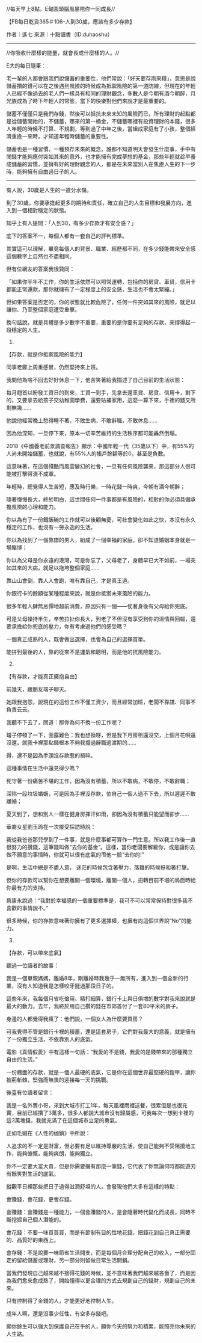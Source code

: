 //每天早上8點，E甸園頭腦風暴陪你一同成長//

【FB每日乾貨365＃106-人到30歲，應該有多少存款】

作者｜遙七
來源｜十點讀書（ID:duhaoshu）

*********
//你吸收什麼樣的能量，就會長成什麼樣的人。//

E大的每日隨筆：

老一輩的人都會跟我們說儲蓄的重要性，他們常說：「好天要存雨來糧」，意思是說儲蓄攢的錢可以在之後遇到風險的時候成為抵禦風險的第一道防線，但現在的年輕人已經不像過去的老人們一樣具有相同的理財觀念，多數人是今朝有酒今朝醉，月光族成為了時下年輕人的常態，當下的快樂對他們來說才是最重要的。

儲蓄不僅僅只是我們存錢，然後可以抵抗未來未知的風險而已，所有理財的起點都是從儲蓄開始的，不儲蓄，哪來的第一桶金，不儲蓄哪裡有投資理財的本錢，很多人年輕的時候不打算、不規劃，等到過了中年之後，當組成家庭有了小孩，整個經濟重擔一來時，才知道年輕時儲蓄的重要性。

儲蓄也是一種習慣，一種預存未來的概念，誰都不知道明天會發生什麼事，手中有閒錢才能夠應付突如其來的意外，也才能擁有完成夢想的基金，那些年輕就趁早養成儲蓄的習慣，並擁有好的理財觀念的人，都是在未來當別人在焦慮人生的下一步時，能夠擁有自由過日子的人。

*********

有人說，30歲是人生的一道分水嶺。

到了30歲，你要承擔起更多的期待和責任，確立自己的人生目標和發展方向，進入到一個相對穩定的狀態。

知乎上有人提問：「人到30，有多少存款才有安全感？」

底下的答案不一，每個人都有一套自己的評判標準。

其實這可以理解，畢竟每個人的背景、職業、經歷都不同，在多少錢能帶來安全感這個數字上自然也不盡相同。

但有位網友的答案我很贊同：

「如果你半年不工作，你的生活依然可以照常運轉，包括你的房貸、車貸，信用卡都能正常還款，那你就擁有了一定程度上的安全感，生活也不會太緊繃。」

但如果答案是否定的，你的狀態就比較危險了，任何一件突如其來的風險，就足以讓你、乃至整個家庭遭受重擊。

換句話說，就是具體是多少數字不重要，重要的是你要有足夠的存款，來撐得起一段穩定的人生。

01.
【存款，就是你抵禦風險的能力】

同事老鄭上周重感冒，仍然堅持來上班。

我問他為啥不回去好好休息一下，他苦笑著給我描述了自己目前的生活狀態：

每月翹首以盼發工資日的到來，工資一到手，先拿去還車貸、房貸、信用卡，剩下的，又要拿去給孩子交幼稚園學費，還要貼補家用，這麼一算下來，手裡的錢又所剩無幾......

他說他經常晚上愁得睡不著，不敢生病，不敢辭職，不敢休息......

因為他深知，一旦停下來，原本一切辛苦維持的生活秩序都可能轟然倒塌。

2018《中國養老前景調查報告》顯示：中國年輕一代（35歲以下）中，有55%的人尚未開始儲蓄，也就說，有55%人的帳戶餘額等於0，甚至是負數。

這意味著，在這個殘酷而風雲變幻的社會，一旦有任何風險襲來，那這部分人很可能被打擊得潰不成軍。

年輕時，總覺得人生苦短，應及時行樂，一時花錢一時爽，今朝有酒今朝醉；

隨著慢慢長大，終於明白，這世間任何一件事都是有風險的，相對的你必須具備承擔風險的心理和能力。

你以為有了一份鐵飯碗的工作就可以後顧無憂，可社會變化如此之快，本沒有永久穩定的工作，也沒有一勞永逸的生活。

你以為找到了一個靠譜的男人，組成了一個幸福的家庭，卻不知道婚姻本身就是一場賭博；

你以為父母是你永遠的港灣，可是你忘了，父母老了，身體早已大不如前，一場突如其來的大病，就足以拖垮整個家庭......

靠山山會倒，靠人人會跑，唯有靠自己，才是真王道。

你銀行卡的餘額從某種程度來說，就是你抵禦未來風險的能力。

很多年輕人肆無忌憚地超前消費，原因只有一個——仗著身後有父母給你兜底。

可是父母操持半生，辛苦拉扯你長大，到老了不但沒有享受到你的溫情與回報，還要承擔給你兜底的壓力，你有考慮過他們的感受嗎？

一個真正成熟的人，既會做出選擇，也會為自己的選擇買單。

能拼到最後的人，靠的從來不是運氣和聰明，而是他的抗風險能力。

02.
【有存款，才能真正擁抱自由】

前幾天，跟朋友璿子聊天。

她跟我抱怨，說現在的這份工作不僅工資少，而且經常加班，老闆不靠譜、同事不負責云云。

我聽不下去了，問道：那你為何不換一份工作呢？

璿子停頓了一下，面露難色：我也想換呀，但是我下月房租還沒交，上個月花唄還沒還，就我卡裡那點錢根本不夠我撐過辭職過渡期的......

得，還不是因為手頭沒存款惹的禍嘛。

這種事情在生活中還見得少嗎？

死守著一份痛苦不堪的工作，因為沒有積蓄，所以不敢病，不敢停，不敢辭職；

深陷一段垃圾婚姻，可是因為手裡沒存款，怕自己一個人過不下去，所以遲遲不敢離婚；

夏天到了，想和別人一樣在健身房揮汗如雨，卻因為沒有積蓄只能望而卻步......

華裔女星劉玉玲在一次接受採訪時說：

我從我爸爸那兒學到了一件事，就是什麼事都可算作一門生意。所以我工作後一直很努力的攢錢，這筆錢叫做“去你的基金”。這樣，當你老闆要解雇你，或是讓你去做不願意的事情時，你就可以很有底氣的甩他一臉“去你的!”

是啊，生活中總是不盡人意， 迷茫的時候包含著壓力，落難的時候摻和著打擊。

但你的存款可以幫你在想要離開一個環境，離開一個人，扭轉目前不堪的局面時給你最有力的支持。

蔡康永說過：“我對於幸福感的一個重要標準是，我可不可以常常保持對很多我不喜歡的事情說不。”

很多時候，你的存款意味著你擁有了更多選擇權，也擁有向這個世界說“No”的能力。

03.
【存款，可以帶來底氣】

聽過一位讀者的故事：

我是一個單親媽媽，離婚8年，剛離婚時我幾乎一無所有，進入到一個全新的行業，沒有人知道我是怎樣咬牙挺過那段日子的。

這些年來，我每個月省吃儉用、精打細算，銀行卡上與日俱增的數字對我來說就是最大的動力。去年，我終於用自己攢的錢在市郊首付了一套80平米的房子。

身邊的人都覺得我瘋了：他們說，一個女人為什麼要買房？

可我覺得不管是銀行卡裡的積蓄，還是這套房子，它們對我最大的意義，就是擁有了一份獨立生活，不依靠別人的底氣。

電影《真情假愛》中有這樣一句話：“我愛的不是錢，我愛的是錢帶來的那種獨立自由的生活。”

一份體面的存款，就是一個人最硬的底氣，它是你在這個世界最堅硬的鎧甲，讓你披荊斬棘，堅強而無畏的迎接每一天的挑戰。

後臺有位讀者留言：

我是一名外賣小哥，來到大城市打工1年，每天風裡雨裡送餐，很累但是也很充實，目前已經攢了3萬多，很多人都說大城市沒有歸屬感，可我每次一想到卡裡的這3萬塊錢，我就充滿了在這個城市立足的勇氣。

正如毛姆在《人性的枷鎖》中所說：

人追求的不一定是財富，但必要有足以維持尊嚴的生活，使自己能夠不受阻撓地工作，能夠慷慨，能夠爽朗，能夠獨立。

你不一定要大富大貴，但是你需要擁有那麼一筆錢，它代表了你無論何時都能遊刃有餘笑對生活的底氣。


縱觀平日裡那些把日子過得滋潤舒坦的人，會發現他們大多有這樣的特點：

會賺錢，會花錢，更會存錢。

會賺錢：會賺錢是一種能力，一個會賺錢的人，是會隨著時代變化而成長，同時不斷挖掘自己個人潛能的。

會花錢：不要一味買買買，而是有節制有目的性地花錢，把錢花到自己真正需要的、品質好的東西上。

會存錢：不是說要一味節省生活開支，而是每個月合理分配自己的收入，一部分固定的留給儲蓄或理財，另一部分則留做日常生活開銷。

當我們發現自己越來越不捨得花錢的時候，並不意味著我們越來越吝嗇了，而是因為我們愈來愈成熟了，開始懂得以更合理的方式去規劃自己的錢財，規劃自己的未來。

只有控制得了金錢的人，才能更好地控制人生。

成年人啊，還是沒事少任性，有空多存錢吧。

願你餘生可以強大到保護自己在乎的人，願你今天的努力和積累，能照亮你未來的人生路。